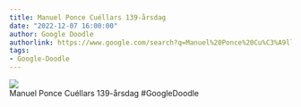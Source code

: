 ```yaml
---
title: Manuel Ponce Cuéllars 139-årsdag
date: "2022-12-07 16:00:00"
author: Google Doodle
authorlink: https://www.google.com/search?q=Manuel%20Ponce%20Cu%C3%A9llars%20139-%C3%A5rsdag
tags:
- Google-Doodle
---
```

<img src="https://www.google.com/logos/doodles/2022/manuel-ponce-cuellars-139th-birthday-6753651837109556.2-l.png" referrerpolicy="no-referrer"><br>Manuel Ponce Cuéllars 139-årsdag #GoogleDoodle